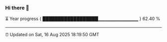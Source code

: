 ### Hi there 👋

⏳ Year progress { ██████████████████▁▁▁▁▁▁▁▁▁▁▁▁ } 62.40 %

---

⏰ Updated on Sat, 16 Aug 2025 18:19:50 GMT
